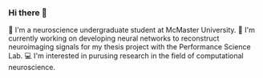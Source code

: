 ### Hi there 👋
🧠 I'm a neuroscience undergraduate student at McMaster University.
🚦 I'm currently working on developing neural networks to reconstruct neuroimaging signals for my thesis project with the Performance Science Lab. 
💻 I'm interested in purusing research in the field of computational neuroscience. 
<!--
**Minarose/Minarose** is a ✨ _special_ ✨ repository because its `README.md` (this file) appears on your GitHub profile.

Here are some ideas to get you started:

- 🔭 I’m currently working on ...
- 🌱 I’m currently learning ...
- 👯 I’m looking to collaborate on ...
- 🤔 I’m looking for help with ...
- 💬 Ask me about ...
- 📫 How to reach me: ...
- 😄 Pronouns: ...
- ⚡ Fun fact: ...
-->
